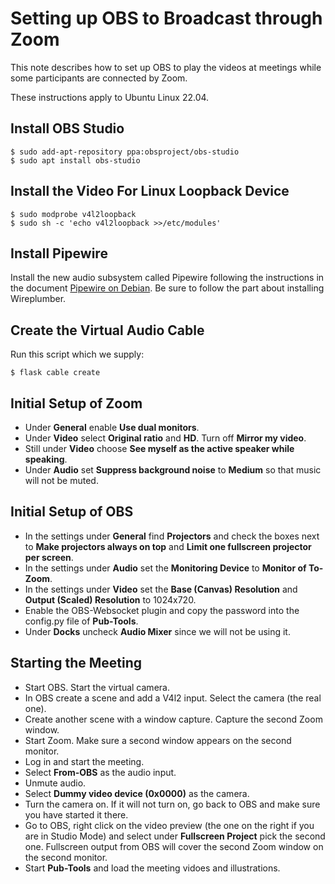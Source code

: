 # Setting up OBS to Broadcast through Zoom

This note describes how to set up OBS to play the videos at meetings while
some participants are connected by Zoom.

These instructions apply to Ubuntu Linux 22.04.

## Install OBS Studio

    $ sudo add-apt-repository ppa:obsproject/obs-studio
    $ sudo apt install obs-studio

## Install the Video For Linux Loopback Device

    $ sudo modprobe v4l2loopback
	$ sudo sh -c 'echo v4l2loopback >>/etc/modules'

## Install Pipewire

Install the new audio subsystem called Pipewire following the instructions
in the document [Pipewire on Debian](https://pipewire-debian.github.io/pipewire-debian/).
Be sure to follow the part about installing Wireplumber.

## Create the Virtual Audio Cable

Run this script which we supply:

    $ flask cable create

## Initial Setup of Zoom

* Under **General** enable **Use dual monitors**.
* Under **Video** select **Original ratio** and **HD**. Turn off **Mirror my video**.
* Still under **Video** choose **See myself as the active speaker while speaking**.
* Under **Audio** set **Suppress background noise** to **Medium** so that music will not be muted.

## Initial Setup of OBS

* In the settings under **General** find **Projectors** and check the boxes next to
  **Make projectors always on top** and **Limit one fullscreen projector per screen**.
* In the settings under **Audio** set the **Monitoring Device** to **Monitor of To-Zoom**.
* In the settings under **Video** set the **Base (Canvas) Resolution** and **Output (Scaled) Resolution** to 1024x720.
* Enable the OBS-Websocket plugin and copy the password into the config.py file of **Pub-Tools**.
* Under **Docks** uncheck **Audio Mixer** since we will not be using it.

## Starting the Meeting

* Start OBS. Start the virtual camera.
* In OBS create a scene and add a V4l2 input. Select the camera (the real one).
* Create another scene with a window capture. Capture the second Zoom window.
* Start Zoom. Make sure a second window appears on the second monitor.
* Log in and start the meeting.
* Select **From-OBS** as the audio input.
* Unmute audio.
* Select **Dummy video device (0x0000)** as the camera.
* Turn the camera on. If it will not turn on, go back to OBS and make sure you have
  started it there.
* Go to OBS, right click on the video preview (the one on the right if you are in
  Studio Mode) and select under **Fullscreen Project** pick the second one. Fullscreen
  output from OBS will cover the second Zoom window on the second monitor.
* Start **Pub-Tools** and load the meeting vidoes and illustrations.

